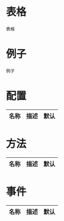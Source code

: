 # 表格

```
表格
```

# 例子

```
例子
```

# 配置
|名称|描述|默认|
|-|-|-|

# 方法
|名称|描述|默认|
|-|-|-|

# 事件
|名称|描述|默认|
|-|-|-|

